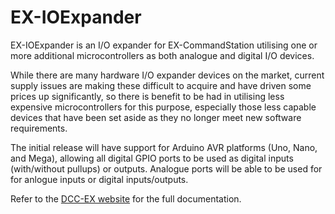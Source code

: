 # EX-IOExpander

EX-IOExpander is an I/O expander for EX-CommandStation utilising one or more additional microcontrollers as both analogue and digital I/O devices.

While there are many hardware I/O expander devices on the market, current supply issues are making these difficult to acquire and have driven some prices up significantly, so there is benefit to be had in utilising less expensive microcontrollers for this purpose, especially those less capable devices that have been set aside as they no longer meet new software requirements.

The initial release will have support for Arduino AVR platforms (Uno, Nano, and Mega), allowing all digital GPIO ports to be used as digital inputs (with/without pullups) or outputs. Analogue ports will be able to be used for for anlogue inputs or digital inputs/outputs.

Refer to the [DCC-EX website](https://dcc-ex.com) for the full documentation.
